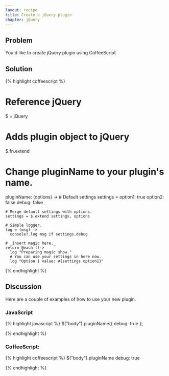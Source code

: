 ```yaml
---
layout: recipe
title: Create a jQuery plugin
chapter: jQuery
---
```

## Problem

You'd like to create jQuery plugin using CoffeeScript

## Solution

{% highlight coffeescript %}
# Reference jQuery
$ = jQuery

# Adds plugin object to jQuery
$.fn.extend
  # Change pluginName to your plugin's name.
  pluginName: (options) ->
    # Default settings
    settings =
      option1: true
      option2: false
      debug: false

    # Merge default settings with options.
    settings = $.extend settings, options

    # Simple logger.
    log = (msg) ->
      console?.log msg if settings.debug

    # _Insert magic here._
    return @each ()->
      log "Preparing magic show."
      # You can use your settings in here now.
      log "Option 1 value: #{settings.option1}"
{% endhighlight %}

## Discussion

Here are a couple of examples of how to use your new plugin.

### JavaScript

{% highlight javascript %}
$("body").pluginName({
  debug: true
};

{% endhighlight %}

### CoffeeScript:

{% highlight coffeescript %}
$("body").pluginName
  debug: true

{% endhighlight %}
